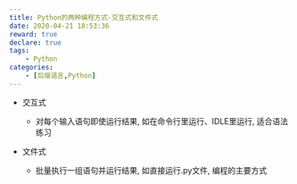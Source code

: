 ```yaml
---
title: Python的两种编程方式-交互式和文件式
date: 2020-04-21 18:53:36
reward: true
declare: true
tags: 
	- Python
categories: 
	- [后端语言,Python]
---
```


* 交互式

  * 对每个输入语句即使运行结果, 如在命令行里运行、IDLE里运行, 适合语法练习

* 文件式

  * 批量执行一组语句并运行结果, 如直接运行.py文件, 编程的主要方式